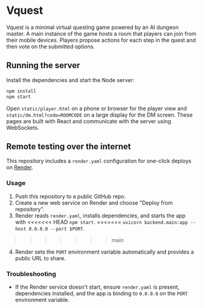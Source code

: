 # Vquest

Vquest is a minimal virtual questing game powered by an AI dungeon master. A main
instance of the game hosts a room that players can join from their mobile
devices. Players propose actions for each step in the quest and then vote on the
submitted options.

## Running the server

Install the dependencies and start the Node server:

```bash
npm install
npm start
```

Open `static/player.html` on a phone or browser for the player view and
`static/dm.html?code=ROOMCODE` on a large display for the DM screen. These
pages are built with React and communicate with the server using WebSockets.

## Remote testing over the internet

This repository includes a `render.yaml` configuration for one-click deploys on
[Render](https://render.com).

### Usage

1. Push this repository to a public GitHub repo.
2. Create a new web service on Render and choose "Deploy from repository".
3. Render reads `render.yaml`, installs dependencies, and starts the app with
<<<<<<< HEAD
   `npm start`.
=======
   `uvicorn backend.main:app --host 0.0.0.0 --port $PORT`.
>>>>>>> main
4. Render sets the `PORT` environment variable automatically and provides a
   public URL to share.

### Troubleshooting

- If the Render service doesn't start, ensure `render.yaml` is present,
  dependencies installed, and the app is binding to `0.0.0.0` on the `PORT`
  environment variable.
